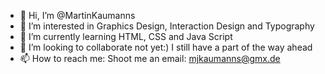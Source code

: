 - 👋 Hi, I’m @MartinKaumanns
- 👀 I’m interested in Graphics Design, Interaction Design and Typography 
- 🌱 I’m currently learning HTML, CSS and Java Script
- 💞️ I’m looking to collaborate not yet:) I still have a part of the way ahead
- 📫 How to reach me: Shoot me an email: mjkaumanns@gmx.de

<!---
MartinKaumanns/MartinKaumanns is a ✨ special ✨ repository because its `README.md` (this file) appears on your GitHub profile.
You can click the Preview link to take a look at your changes.
--->
